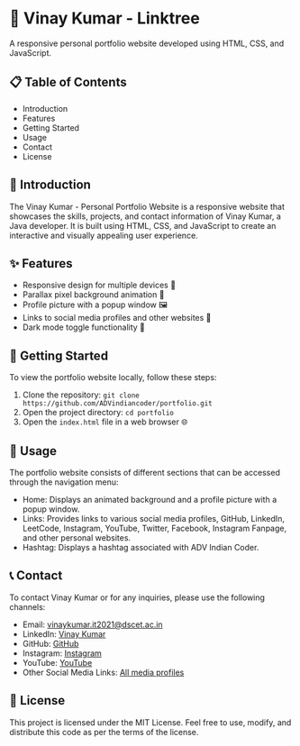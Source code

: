 # 🌟 Vinay Kumar - Linktree
A responsive personal portfolio website developed using HTML, CSS, and JavaScript.

## 📋 Table of Contents
- Introduction
- Features
- Getting Started
- Usage
- Contact
- License

## 🚀 Introduction
The Vinay Kumar - Personal Portfolio Website is a responsive website that showcases the skills, projects, and contact information of Vinay Kumar, a Java developer. It is built using HTML, CSS, and JavaScript to create an interactive and visually appealing user experience.

## ✨ Features
- Responsive design for multiple devices 📱
- Parallax pixel background animation 🌌
- Profile picture with a popup window 🖼️
- Links to social media profiles and other websites 🔗
- Dark mode toggle functionality 🌙

## 🏁 Getting Started
To view the portfolio website locally, follow these steps:

1. Clone the repository: `git clone https://github.com/ADVindiancoder/portfolio.git`
2. Open the project directory: `cd portfolio`
3. Open the `index.html` file in a web browser 🌐

## 📖 Usage
The portfolio website consists of different sections that can be accessed through the navigation menu:

- Home: Displays an animated background and a profile picture with a popup window.
- Links: Provides links to various social media profiles, GitHub, LinkedIn, LeetCode, Instagram, YouTube, Twitter, Facebook, Instagram Fanpage, and other personal websites.
- Hashtag: Displays a hashtag associated with ADV Indian Coder.

## 📞 Contact
To contact Vinay Kumar or for any inquiries, please use the following channels:

- Email: vinaykumar.it2021@dscet.ac.in
- LinkedIn: [Vinay Kumar](https://www.linkedin.com/in/vinay-kumar860964)
- GitHub: [GitHub](https://github.com/ADVindiancoder)
- Instagram: [Instagram](https://instagram.com/adv_indian_coder_?igshid=NGExMmI2YTkyZg==)
- YouTube: [YouTube](https://youtube.com/@advindiancoder)
- Other Social Media Links: [All media profiles]()

## 📄 License
This project is licensed under the MIT License. Feel free to use, modify, and distribute this code as per the terms of the license.
